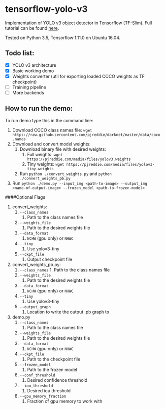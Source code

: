 # tensorflow-yolo-v3

Implementation of YOLO v3 object detector in Tensorflow (TF-Slim). Full tutorial can be found [here](https://medium.com/@pawekapica_31302/implementing-yolo-v3-in-tensorflow-tf-slim-c3c55ff59dbe).

Tested on Python 3.5, Tensorflow 1.11.0 on Ubuntu 16.04.

## Todo list:
- [x] YOLO v3 architecture
- [x] Basic working demo
- [x] Weights converter (util for exporting loaded COCO weights as TF checkpoint)
- [ ] Training pipeline
- [ ] More backends

## How to run the demo:
To run demo type this in the command line:

1. Download COCO class names file: `wget https://raw.githubusercontent.com/pjreddie/darknet/master/data/coco.names`
2. Download and convert model weights:    
    1. Download binary file with desired weights: 
        1. Full weights: `wget https://pjreddie.com/media/files/yolov3.weights`
        1. Tiny weights: `wget https://pjreddie.com/media/files/yolov3-tiny.weights` 
    2. Run `python ./convert_weights.py` and `python ./convert_weights_pb.py`        
3. Run `python ./demo.py --input_img <path-to-image> --output_img <name-of-output-image> --frozen_model <path-to-frozen-model>`


####Optional Flags
1. convert_weights:
    1. `--class_names`
        1. Path to the class names file
    2. `--weights_file`
        1. Path to the desired weights file
    3. `--data_format`
        1.  `NCHW` (gpu only) or `NHWC`
    4. `--tiny`
        1. Use yolov3-tiny
    5. `--ckpt_file`
        1. Output checkpoint file
2. convert_weights_pb.py:
    1. `--class_names`
            1. Path to the class names file
    2. `--weights_file`
        1. Path to the desired weights file    
    3. `--data_format`
        1.  `NCHW` (gpu only) or `NHWC`
    4. `--tiny`
        1. Use yolov3-tiny
    5. `--output_graph`
        1. Location to write the output .pb graph to
3. demo.py
    1. `--class_names`
        1. Path to the class names file
    2. `--weights_file`
        1. Path to the desired weights file
    3. `--data_format`
        1.  `NCHW` (gpu only) or `NHWC`
    4. `--ckpt_file`
        1. Path to the checkpoint file
    5. `--frozen_model`
        1. Path to the frozen model
    6. `--conf_threshold`
        1. Desired confidence threshold
    7. `--iou_threshold`
        1. Desired iou threshold
    8. `--gpu_memory_fraction`
        1. Fraction of gpu memory to work with